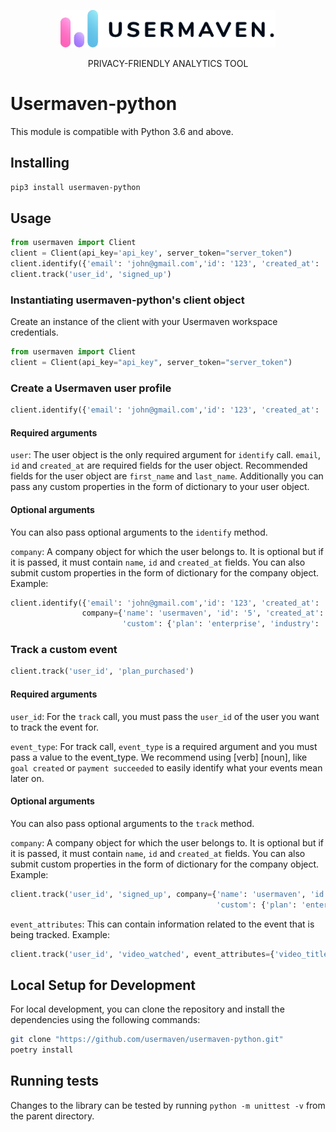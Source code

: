 <p align="center">
  <a href="https://usermaven.com/">
    <img src="usermaven/assets/images/logos/usermaven-logo.png" height="60">
  </a>
  <p align="center">PRIVACY-FRIENDLY ANALYTICS TOOL</p>
</p>


# Usermaven-python 

This module is compatible with Python 3.6 and above.

## Installing

```bash
pip3 install usermaven-python
```

## Usage

```python
from usermaven import Client
client = Client(api_key='api_key', server_token="server_token")
client.identify({'email': 'john@gmail.com','id': '123', 'created_at': '2022'})
client.track('user_id', 'signed_up')
```

### Instantiating usermaven-python's client object

Create an instance of the client with your Usermaven workspace credentials.

```python
from usermaven import Client
client = Client(api_key="api_key", server_token="server_token")
```

### Create a Usermaven user profile

```python
client.identify({'email': 'john@gmail.com','id': '123', 'created_at': '2022'})
```

#### Required arguments
`user`: The user object is the only required argument for `identify` call. `email`, `id` and `created_at` are required
fields for the user object. Recommended fields for the user object are `first_name` and `last_name`. Additionally you 
can pass any custom properties in the form of dictionary to your user object.

#### Optional arguments
You can also pass optional arguments to the `identify` method.

`company`: A company object for which the user belongs to. It is optional but if it is passed, it must contain `name`,
`id` and `created_at` fields. You can also submit custom properties in the form of dictionary for the company object. 
Example:
```python
client.identify({'email': 'john@gmail.com','id': '123', 'created_at': '2022'}, 
                company={'name': 'usermaven', 'id': '5', 'created_at': '2022',
                         'custom': {'plan': 'enterprise', 'industry': 'Technology'}})
```

### Track a custom event

```python
client.track('user_id', 'plan_purchased')
```

#### Required arguments
`user_id`: For the `track` call, you must pass the `user_id` of the user you want to track the event for.

`event_type`: For track call, `event_type` is a required argument and you must pass a value to the event_type.
We recommend using [verb] [noun], like `goal created` or `payment succeeded` to easily identify what your events mean
later on.

#### Optional arguments
You can also pass optional arguments to the `track` method.

`company`: A company object for which the user belongs to. It is optional but if it is passed, it must contain `name`,
`id` and `created_at` fields. You can also submit custom properties in the form of dictionary for the company object. 
Example:
```python
client.track('user_id', 'signed_up', company={'name': 'usermaven', 'id': '5', 'created_at': '2022',
                                              'custom': {'plan': 'enterprise', 'industry': 'Technology'}})
```

`event_attributes`: This can contain information related to the event that is being tracked. Example:
```python
client.track('user_id', 'video_watched', event_attributes={'video_title': 'demo', 'watched_at': '2022'})
```

## Local Setup for Development
For local development, you can clone the repository and install the dependencies using the following commands:

```bash
git clone "https://github.com/usermaven/usermaven-python.git"
poetry install
```

## Running tests

Changes to the library can be tested by running `python -m unittest -v` from the parent directory.
